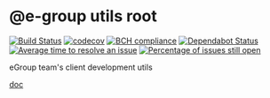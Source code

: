 # @e-group utils root

[![Build Status](https://travis-ci.com/abrcdf1023/egroup-utils.svg?branch=master)](https://travis-ci.com/abrcdf1023/egroup-utils)
[![codecov](https://codecov.io/gh/abrcdf1023/egroup-utils/branch/master/graph/badge.svg)](https://codecov.io/gh/abrcdf1023/egroup-utils)
[![BCH compliance](https://bettercodehub.com/edge/badge/abrcdf1023/egroup-utils?branch=master)](https://bettercodehub.com/)
[![Dependabot Status](https://api.dependabot.com/badges/status?host=github&repo=abrcdf1023/egroup-utils)](https://dependabot.com)
[![Average time to resolve an issue](http://isitmaintained.com/badge/resolution/abrcdf1023/egroup-utils.svg)](http://isitmaintained.com/project/abrcdf1023/egroup-utils "Average time to resolve an issue")
[![Percentage of issues still open](http://isitmaintained.com/badge/open/abrcdf1023/egroup-utils.svg)](http://isitmaintained.com/project/abrcdf1023/egroup-utils "Percentage of issues still open")

eGroup team's client development utils

[doc](https://egroupai.github.io/egroup-utils)
